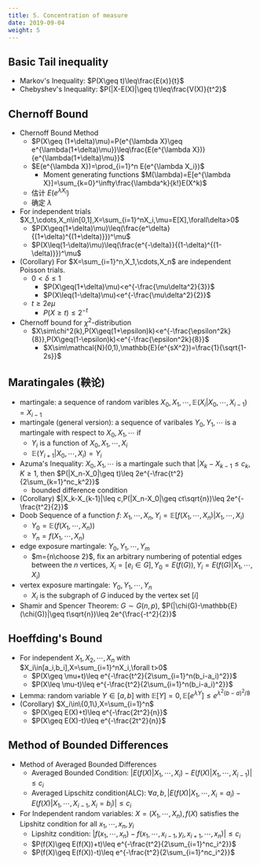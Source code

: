 ```yaml
---
title: 5. Concentration of measure
date: 2019-09-04
weight: 5
---
```


## Basic Tail inequality

* Markov's Inequality: $P(X\geq t)\leq\frac{E(x)}{t}$
* Chebyshev's Inequality: $P(|X-E(X)|\geq t)\leq\frac{V(X)}{t^2}$

## Chernoff Bound

* Chernoff Bound Method
  * $P(X\geq (1+\delta)\mu)=P(e^{\lambda X}\geq e^{\lambda(1+\delta)\mu})\leq\frac{E(e^{\lambda X})}{e^{\lambda(1+\delta)\mu}}$
  * $E(e^{\lambda X})=\prod_{i=1}^n E(e^{\lambda X_i})$
    * Moment generating functions $M(\lambda)=E[e^{\lambda X}]=\sum_{k=0}^\infty\frac{\lambda^k}{k!}E(X^k)$
  * 估计 $E(e^{\lambda X_i})$
  * 确定 $\lambda$
* For independent trials $X_1,\cdots,X_n\in[0,1],X=\sum_{i=1}^nX_i,\mu=E[X],\forall\delta>0$
  * $P(X\geq(1+\delta)\mu)\leq(\frac{e^\delta}{(1+\delta)^{(1+\delta)}})^\mu$
  * $P(X\leq(1-\delta)\mu)\leq(\frac{e^{-\delta}}{(1-\delta)^{(1-\delta)}})^\mu$
* (Corollary) For $X=\sum_{i=1}^n,X_1,\cdots,X_n$ are independent Poisson trials.
  * $0<\delta\leq 1$
    * $P(X\geq(1+\delta)\mu)<e^{-\frac{\mu\delta^2}{3}}$
    * $P(X\leq(1-\delta)\mu)<e^{-\frac{\mu\delta^2}{2}}$
  * $t\geq 2e\mu$
    * $P(X\geq t)\leq 2^{-t}$
* Chernoff bound for $\chi^2$-distribution
  * $X\sim\chi^2(k),P(X\geq(1+\epsilon)k)<e^{-\frac{\epsilon^2k}{8}},P(X\geq(1-\epsilon)k)<e^{-\frac{\epsilon^2k}{8}}$
    * $X\sim\mathcal{N}(0,1),\mathbb{E}(e^{sX^2})=\frac{1}{\sqrt{1-2s}}$

## Maratingales (鞅论)

* martingale: a sequence of random varibles $X_0,X_1,\cdots,\mathbb{E}(X_i|X_0,\cdots,X_{i-1})=X_{i-1}$
* martingale (general version): a sequence of varibales $Y_0,Y_1,\cdots$ is a martingale with respect to $X_0,X_1,\cdots$ if
  * $Y_i$ is a function of $X_0,X_1,\cdots,X_i$
  * $\mathbb{E}(Y_{i+1}|X_0,\cdots,X_i)=Y_i$
* Azuma's Inequality: $X_0,X_1,\cdots$ is a martingale such that $|X_k-X_{k-1}\leq c_k,K\geq 1$, then $P(|X_n-X_0|\geq t)\leq 2e^{-\frac{t^2}{2\sum_{k=1}^nc_k^2}}$
  * bounded difference condition
* (Corollary) $|X_k-X_{k-1}|\leq c,P(|X_n-X_0|\geq ct\sqrt{n})\leq 2e^{-\frac{t^2}{2}}$
* Doob Sequence of a function $f$: $X_1,\cdots,X_n,Y_i=\mathbb{E}[f(X_1,\cdots,X_n)|X_1,\cdots,X_i)$
  * $Y_0=\mathbb{E}(f(X_1,\cdots,X_n))$
  * $Y_n=f(X_1,\cdots,X_n)$
* edge exposure martingale: $Y_0,Y_1,\cdots,Y_m$
  * $m={n\choose 2}$, fix an arbitrary numbering of potential edges between the $n$ vertices, $X_i=[e_i\in G],Y_0=E(f(G)),Y_i=E(f(G)|X_1,\cdots,X_i)$
* vertex exposure martingale: $Y_0,Y_1,\cdots,Y_n$
  * $X_i$ is the subgraph of $G$ induced by the vertex set $[i]$
* Shamir and Spencer Theorem: $G\sim G(n,p)$, $P(|\chi(G)-\mathbb{E}(\chi(G))|\geq t\sqrt{n})\leq 2e^{\frac{-t^2}{2}}$

## Hoeffding's Bound

* For independent $X_1,X_2,\cdots,X_n$ with $X_i\in[a_i,b_i],X=\sum_{i=1}^nX_i,\forall t>0$
  * $P(X\geq \mu+t)\leq e^{-\frac{t^2}{2\sum_{i=1}^n(b_i-a_i)^2}}$
  * $P(X\leq \mu-t)\leq e^{-\frac{t^2}{2\sum_{i=1}^n(b_i-a_i)^2}}$
* Lemma: random variable $Y\in[a,b]$ with $\mathbb{E}[Y]=0,\mathbb{E}[e^{\lambda Y}]\leq e^{\lambda^2(b-a)^2/8}$
* (Corollary) $X_i\in\{0,1\},X=\sum_{i=1}^n$
  * $P(X\geq E(X)+t)\leq e^{-\frac{2t^2}{n}}$
  * $P(X\geq E(X)-t)\leq e^{-\frac{2t^2}{n}}$

## Method of Bounded Differences

* Method of Averaged Bounded Differences
  * Averaged Bounded Condition: $|E(f(X)|X_1,\cdots,X_i)-E(f(X)|X_1,\cdots,X_{i-1})|\leq c_i$
  * Averaged Lipschitz condition(ALC): $\forall a,b, |E(f(X)|X_1,\cdots,X_i=a_i)-E(f(X)|X_1,\cdots,X_{i-1},X_i=b_i)|\leq c_i$
* For Independent random variables: $X=(X_1,\cdots,X_n), f(X)$ satisfies the Lipshitz condition for all $x_1,\cdots,x_n,y_i$
  * Lipshitz condition: $|f(x_1,\cdots,x_n)-f(x_1,\cdots,x_{i-1},y_i,x_{i+1},\cdots,x_n)|\leq c_i$
  * $P(f(X)\geq E(f(X))+t)\leq e^{-\frac{t^2}{2\sum_{i=1}^nc_i^2}}$
  * $P(f(X)\geq E(f(X))-t)\leq e^{-\frac{t^2}{2\sum_{i=1}^nc_i^2}}$
